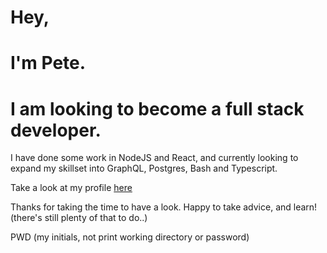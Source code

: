 # Hey,

# I'm Pete.

# I am looking to become a full stack developer. 

I have done some work in NodeJS and React, and currently looking to expand my skillset into GraphQL, Postgres, Bash and Typescript.

Take a look at my profile [here](http://www.heyimpete.xyz)

Thanks for taking the time to have a look. Happy to take advice, and learn! (there's still plenty of that to do..)

PWD (my initials, not print working directory or password)

<!---
pwdrysdale/pwdrysdale is a ✨ special ✨ repository because its `README.md` (this file) appears on your GitHub profile.
You can click the Preview link to take a look at your changes.
--->
